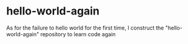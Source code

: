 # hello-world-again
As for the failure to hello world for the first time, I construct the "hello-world-again" repository to learn code again
